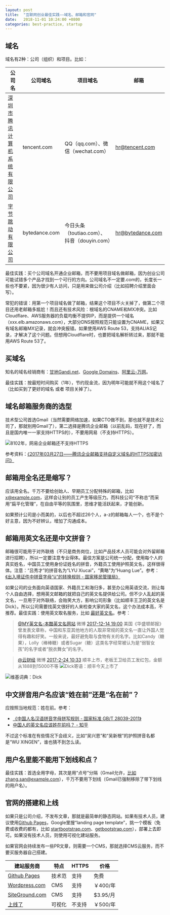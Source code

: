 ```yaml
---
layout: post
title:  "互联网创业最佳实践——域名、邮箱和官网"
date:   2018-11-01 10:24:00 +0800
categories: best-practice, startup
---
```


## 域名

域名有2种：公司（组织）和项目。比如：

公司名 | 公司域名 | 项目域名 | 邮箱
---------|---------------|-------------|---------------
[深圳市腾讯计算机系统有限公司](https://www.tianyancha.com/company/9519792) | tencent.com | QQ（qq.com）、微信（wechat.com）| hr@tencent.com
[字节跳动有限公司](https://www.qichacha.com/firm_ce211dbdab20dce66a9472847133d1be.html) | bytedance.com | 今日头条（toutiao.com）、抖音（douyin.com） | hr@bytedance.com

最佳实践：买个公司域名开通企业邮箱，而不要用项目域名做邮箱，因为创业公司可能试错多个产品才找到一个可行的方向。公司域名不一定要.com的，长度长一些也不要紧，因为很少有人访问，只是用来做公司介绍（比如招聘介绍里面会写）。

常犯的错误：用第一个项目域名做了邮箱，结果这个项目不火关掉了，做第二个项目还用老邮箱多尴尬！而且还有技术风险：根域名的CNAME和MX冲突。比如Cloudflare、AWS服务器的负载均衡不提供IP，而是提供一个域名（xxx.elb.amazonaws.com），大部分DNS按照规范只能设置为CNAME，如果又有域名邮箱MX记录，就会冲突报错。如果使用AWS Route 53，支持ALIAS记录，才解决了这个问题。但想用Cloudflare时，也要把域名解析转过来，那就不能用AWS Route 53了。

## 买域名

知名的域名经销商有：[甘地Gandi.net](https://www.gandi.net/)、[Google Domains](https://domains.google/)、[阿里云-万网](https://wanwang.aliyun.com/domain/)。

最佳实践：按最短时间购买（1年），节约现金流，因为明年可能就不用这个域名了（比如买到了更好的域名 或者 项目关掉了）。

## 域名邮箱服务商的选型

技术型公司首选Gmail（当然需要网络加速，如果CTO做不到，那也就不是技术公司了，那就别用Gmail了），第二选择是腾讯企业邮箱（以前乱码，现在好了，而且是国内唯一一家支持HTTPS的），不要用网易（不支持HTTPS）。

![8102年，网易企业邮箱还不支持HTTPS](https://user-images.githubusercontent.com/4971414/47829609-4cb39980-ddc3-11e8-840d-22aca75f84fe.png)

参考资料：[《2017年03月27日——腾讯企业邮箱支持自定义域名的HTTPS加密访问》](https://service.exmail.qq.com/cgi-bin/help?subtype=1&id=36&no=1001483)

## 邮箱用全名还是缩写？

应该用全名。千万不要给创始人、早期员工分配特殊的邮箱，比如 x@example.com，这样会让别的员工产生等级压力。而科技公司“不称总”而采用“扁平化管理”，在自由平等的氛围里，思维才能活跃起来，才能创新。

如果预计公司是小而美的，以后也不超过26个人，a-z的邮箱每人一个，也不是个好主意，因为不好辨认，增加了沟通成本。

## 邮箱用英文名还是中文拼音？

邮箱很可能用于对外联络（不只是商务岗位，比如产品技术人员可能会对外留邮箱进行招聘），所以一定要注意专业得体。最佳方案是公司统一分配，使用每个人的真实姓名，中国员工使用身份证姓名的拼音，外籍员工使用护照英文名，这样很得体。注意：“吕秀才”的拼音名为“LYU Xiucai”，“黄略”为“Huang Lue”。参考：[《出入境证件中拼音字母“ü”的转换规则 - 国家移民管理局》](http://www.mps.gov.cn/n2254996/n2255033/c3840435/content.html)

如果公司的业务面向英语国家、外籍员工和海归多，甚至办公用英语交流，则让每个人自由选择，想用英文邮箱的就把自己的英文名提供给公司。但不少人乱起的英文名，一旦用于对外联络，会贻笑大方，影响公司形象（比如顺丰王卫的英文名是Dick）。所以公司需要找英文很好的人来检查大家的英文名，这个办法成本高，不推荐。最佳实践：使用英文取名服务，比如 [最好英文名](https://www.bestenglishname.com/)。参考：

> [@MY英文名-本酷英文名网站](https://weibo.com/bestenglishname2014) 微博 [2017-12-14 19:00](https://weibo.com/6135565664/FzDurs27r)
> 美国《华盛顿邮报》曾发表文章称，中国和东亚其他地方的人取非常规的英文名一直让外国人觉得有趣和好笑。一般来说，最好避免取与食物有关的名字。比如Candy（糖果），Lolly（棒棒糖）或者Sugar（糖）这类名字经常被认为是“弱智女孩”的名字或者“脱衣舞女”的名字。

> [@云财经](https://weibo.com/yunvscom) 微博 [2017-2-24 10:33](https://weibo.com/1680685707/EwZpA0zE2)
> 顺丰上市，老板王卫给员工发红包，金额从1888到15000不等
![Dick寄语：顺丰今天上市了](https://user-images.githubusercontent.com/4971414/47829635-68b73b00-ddc3-11e8-8c20-4e4597c6a544.png)

![维基词典：Dick](https://user-images.githubusercontent.com/4971414/47829649-779ded80-ddc3-11e8-8fbc-cdb3e2c0ce6d.png)

## 中文拼音用户名应该“姓在前”还是“名在前”？

应按照当地规范：姓在前。参考：

- [《中国人名汉语拼音字母拼写规则 - 国家标准 GB/T 28039-2011》](http://www.moe.edu.cn/s78/A19/yxs_left/moe_810/s230/201001/t20100115_75609.html)
- [中国人的英文名应该姓在前吗？ - 知乎](https://www.zhihu.com/question/26071649/answer/366415162)

不过这个标准在有些情况下会歧义，比如“吴兴恩”和“吴新根”的护照拼音名都是“WU XINGEN”，谁也猜不到怎么读。

## 用户名里能不能用下划线和点？

最佳实践：首选全用字母，其次是用“点号”分隔（Gmail允许，比如zhang.san@example.com），千万不要用下划线（Gmail已强制移除了带下划线的用户名）。

## 官网的搭建和上线

如果只是公司介绍，不发布文章，那就是最简单的静态网站。如果有技术人员，建议使用[Github Pages](https://pages.github.com/)，Google里搜“landing page template”，挑一个模板（免费或收费的都有，比如 [startbootstrap.com](https://startbootstrap.com/template-categories/landing-pages/)、[getbootstrap.com](https://themes.getbootstrap.com/)），部署上去即可。如果没有技术人员，则使用可视化建站服务。

如果官网会持续发布一些PR文章，则需要一个CMS，那就选择CMS云服务，而不要买服务器自己搭建。

建站服务商 | 特点 | HTTPS | 价格
----------------|-------|-----------|---------------
[Github Pages](https://pages.github.com/) | 技术范 | 支持 | 免费
[Wordpress.com](https://zh-cn.wordpress.com/) | CMS | 支持 | ￥400/年
[SiteGround.com](https://www.siteground.com/web-hosting.htm) | CMS | 支持 | $3.95/月
[上线了](https://www.sxl.cn/) | 可视化 | 不支持 | ￥500/年
